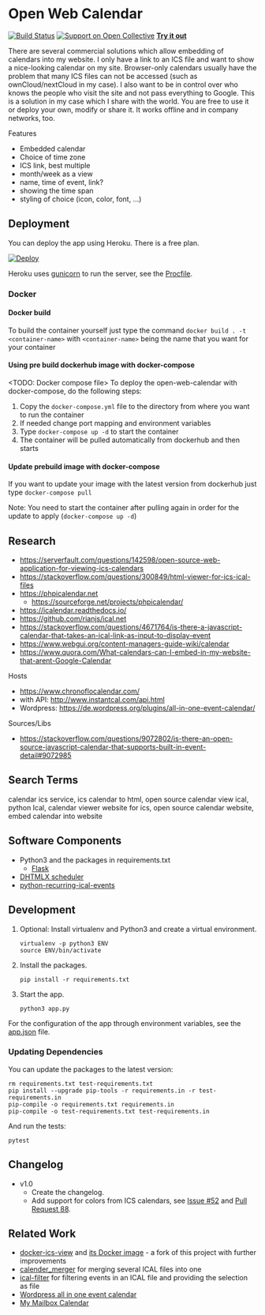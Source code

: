 Open Web Calendar
=================

[![Build Status](https://travis-ci.org/niccokunzmann/open-web-calendar.svg?branch=master)](https://travis-ci.org/niccokunzmann/open-web-calendar)
[![Support on Open Collective](https://img.shields.io/opencollective/all/open-web-calendar?label=support%20on%20open%20collective)](https://opencollective.com/open-web-calendar/)
**[Try it out][web]**

There are several commercial solutions which allow embedding of calendars into my website.
I only have a link to an ICS file and want to show a nice-looking calendar on my site.
Browser-only calendars usually have the problem that many ICS files can not be
accessed (such as ownCloud/nextCloud in my case).
I also want to be in control over who knows the people who
visit the site and not pass everything to Google.
This is a solution in my case which I share with the world.
You are free to use it or deploy your own, modify or share it.
It works offline and in company networks, too.

Features
- Embedded calendar
- Choice of time zone
- ICS link, best multiple
- month/week as a view
- name, time of event, link?
- showing the time span
- styling of choice (icon, color, font, ...)

## Deployment

You can deploy the app using Heroku.
There is a free plan.

[![Deploy](https://www.herokucdn.com/deploy/button.svg)](https://heroku.com/deploy)

Heroku uses [gunicorn](http://flask.pocoo.org/docs/dev/deploying/wsgi-standalone/#gunicorn)
to run the server, see the [Procfile](Procfile).

### Docker
#### Docker build
To build the container yourself just type the command `docker build . -t <container-name>` with `<container-name>` being the name that you want for your container
#### Using pre build dockerhub image with docker-compose
<TODO: Docker compose file>
To deploy the open-web-calendar with docker-compose, do the following steps:
1. Copy the `docker-compose.yml` file to the directory from where you want to run the container
2. If needed change port mapping and environment variables
3. Type `docker-compose up -d` to start the container
4. The container will be pulled automatically from dockerhub and then starts

#### Update prebuild image with docker-compose
If you want to update your image with the latest version from dockerhub just type `docker-compose pull`

Note: You need to start the container after pulling again in order for the update to apply (`docker-compose up -d`)

Research
--------

- https://serverfault.com/questions/142598/open-source-web-application-for-viewing-ics-calendars
- https://stackoverflow.com/questions/300849/html-viewer-for-ics-ical-files
- https://phpicalendar.net
  - https://sourceforge.net/projects/phpicalendar/
- https://icalendar.readthedocs.io/
- https://github.com/rianjs/ical.net
- https://stackoverflow.com/questions/4671764/is-there-a-javascript-calendar-that-takes-an-ical-link-as-input-to-display-event
- https://www.webgui.org/content-managers-guide-wiki/calendar
- https://www.quora.com/What-calendars-can-I-embed-in-my-website-that-arent-Google-Calendar

Hosts
- https://www.chronoflocalendar.com/
- with API: http://www.instantcal.com/api.html
- Wordpress: https://de.wordpress.org/plugins/all-in-one-event-calendar/

Sources/Libs
- https://stackoverflow.com/questions/9072802/is-there-an-open-source-javascript-calendar-that-supports-built-in-event-detail#9072985

Search Terms
------------

calendar ics service, ics calendar to html, open source calendar view ical,
python Ical, calendar viewer website for ics, open source calendar website,
embed calendar into website

Software Components
-------------------

- Python3 and the packages in requirements.txt
  - [Flask](http://flask.pocoo.org/)
- [DHTMLX scheduler](https://docs.dhtmlx.com/scheduler/)
- [python-recurring-ical-events](https://github.com/niccokunzmann/python-recurring-ical-events)


Development
-----------

1. Optional: Install virtualenv and Python3 and create a virtual environment.
    ```
    virtualenv -p python3 ENV
    source ENV/bin/activate
    ```
2. Install the packages.
    ```
    pip install -r requirements.txt
    ```
3. Start the app.
    ```
    python3 app.py
    ```

For the configuration of the app through environment variables,
see the [app.json] file.

[web]: https://openwebcalendar.herokuapp.com/

### Updating Dependencies

You can update the packages to the latest version:
```
rm requirements.txt test-requirements.txt
pip install --upgrade pip-tools -r requirements.in -r test-requirements.in
pip-compile -o requirements.txt requirements.in
pip-compile -o test-requirements.txt test-requirements.in
```

And run the tests:
```
pytest
```

Changelog
---------

- v1.0
  - Create the changelog.
  - Add support for colors from ICS calendars, see [Issue #52](https://github.com/niccokunzmann/open-web-calendar/issues/52) and [Pull Request 88](https://github.com/niccokunzmann/open-web-calendar/pull/88).

Related Work
------------

- [docker-ics-view](https://github.com/11notes/docker-ics-view) and [its Docker image](https://hub.docker.com/r/11notes/ics-view) - a fork of this project with further improvements
- [calender_merger](https://github.com/niccokunzmann/calender_merger) for merging several ICAL files into one
- [ical-filter](https://github.com/thoka/ical-filter) for filtering events in an ICAL file and providing the selection as file
- [Wordpress all in one event calendar](https://wordpress.org/plugins/all-in-one-event-calendar/)
- [My Mailbox Calendar](https://github.com/niccokunzmann/my-mailbox-calendar#readme)

[app.json]: app.json
